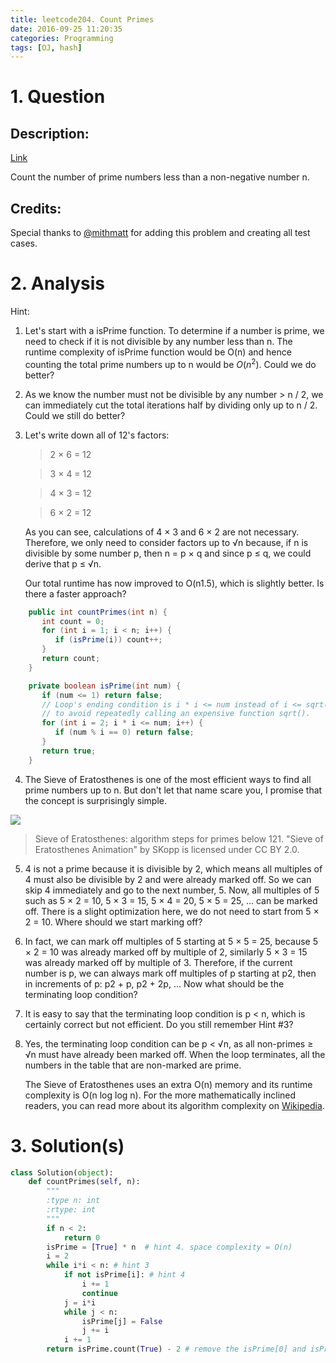 ```yaml
---
title: leetcode204. Count Primes
date: 2016-09-25 11:20:35
categories: Programming
tags: [OJ, hash]
---
```


# 1. Question
## Description:
[Link](https://leetcode.com/problems/count-primes/)


Count the number of prime numbers less than a non-negative number n.

## Credits:
Special thanks to [@mithmatt]() for adding this problem and creating all test cases.
# 2. Analysis
Hint:

1. Let's start with a isPrime function. To determine if a number is prime, we need to check if it is not divisible by any number less than n. The runtime complexity of isPrime function would be O(n) and hence counting the total prime numbers up to n would be $O(n^{2})$. Could we do better?


2. As we know the number must not be divisible by any number > n / 2, we can immediately cut the total iterations half by dividing only up to n / 2. Could we still do better?

3. Let's write down all of 12's factors:

    > 2 × 6 = 12

    > 3 × 4 = 12

    > 4 × 3 = 12

    > 6 × 2 = 12

    As you can see, calculations of 4 × 3 and 6 × 2 are not necessary. Therefore, we only need to consider factors up to √n because, if n is divisible by some number p, then n = p × q and since p ≤ q, we could derive that p ≤ √n.

    Our total runtime has now improved to O(n1.5), which is slightly better. Is there a faster approach?
```java
    public int countPrimes(int n) {
       int count = 0;
       for (int i = 1; i < n; i++) {
          if (isPrime(i)) count++;
       }
       return count;
    }

    private boolean isPrime(int num) {
       if (num <= 1) return false;
       // Loop's ending condition is i * i <= num instead of i <= sqrt(num)
       // to avoid repeatedly calling an expensive function sqrt().
       for (int i = 2; i * i <= num; i++) {
          if (num % i == 0) return false;
       }
       return true;
    }
```

4. The Sieve of Eratosthenes is one of the most efficient ways to find all prime numbers up to n. But don't let that name scare you, I promise that the concept is surprisingly simple.


![](/home/jason/Pictures/Sieve_of_Eratosthenes_animation.gif)

>Sieve of Eratosthenes: algorithm steps for primes below 121. "Sieve of Eratosthenes Animation" by SKopp is licensed under CC BY 2.0.


5. 4 is not a prime because it is divisible by 2, which means all multiples of 4 must also be divisible by 2 and were already marked off. So we can skip 4 immediately and go to the next number, 5. Now, all multiples of 5 such as 5 × 2 = 10, 5 × 3 = 15, 5 × 4 = 20, 5 × 5 = 25, ... can be marked off. There is a slight optimization here, we do not need to start from 5 × 2 = 10. Where should we start marking off?

6. In fact, we can mark off multiples of 5 starting at 5 × 5 = 25, because 5 × 2 = 10 was already marked off by multiple of 2, similarly 5 × 3 = 15 was already marked off by multiple of 3. Therefore, if the current number is p, we can always mark off multiples of p starting at p2, then in increments of p: p2 + p, p2 + 2p, ... Now what should be the terminating loop condition?

7. It is easy to say that the terminating loop condition is p < n, which is certainly correct but not efficient. Do you still remember Hint #3?

8. Yes, the terminating loop condition can be p < √n, as all non-primes ≥ √n must have already been marked off. When the loop terminates, all the numbers in the table that are non-marked are prime.

    The Sieve of Eratosthenes uses an extra O(n) memory and its runtime complexity is O(n log log n). For the more mathematically inclined readers, you can read more about its algorithm complexity on [Wikipedia](https://en.wikipedia.org/wiki/Sieve_of_Eratosthenes#Algorithm_complexity).
# 3. Solution(s)
```python
class Solution(object):
    def countPrimes(self, n):
        """
        :type n: int
        :rtype: int
        """
        if n < 2:
            return 0
        isPrime = [True] * n  # hint 4. space complexity = O(n)
        i = 2
        while i*i < n: # hint 3
            if not isPrime[i]: # hint 4
                i += 1
                continue
            j = i*i
            while j < n:
                isPrime[j] = False
                j += i
            i += 1
        return isPrime.count(True) - 2 # remove the isPrime[0] and isPrime[1]
```
